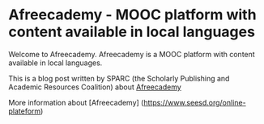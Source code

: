 Afreecademy - MOOC platform with content available in local languages
============

Welcome to Afreecademy. Afreecademy is a MOOC platform with content available in local languages. 

This is a blog post written by SPARC (the Scholarly Publishing and Academic Resources Coalition) about [Afreecademy](http://www.opportunitiesforafricans.com/2016-opencon-conference-for-studentearly-career-professionals-washington-dc-usa-fully-funded-scholarships-available/)

More information about [Afreecademy] (https://www.seesd.org/online-plateform)

